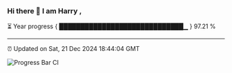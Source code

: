 ### Hi there 👋 I am Harry , 

⏳ Year progress { █████████████████████████████▁ } 97.21 %

---

⏰ Updated on Sat, 21 Dec 2024 18:44:04 GMT

![Progress Bar CI](https://github.com/duykhang68/duykhang68/workflows/Progress%20Bar%20CI/badge.svg)
